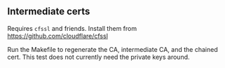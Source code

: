 Intermediate certs
---

Requires `cfssl` and friends.  Install them from https://github.com/cloudflare/cfssl

Run the Makefile to regenerate the CA, intermediate CA, and the chained cert.  This test does not currently need the private keys around.
